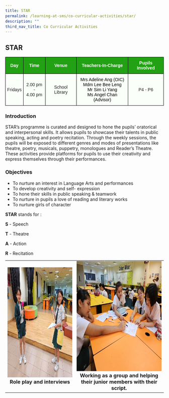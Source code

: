 ```yaml
---
title: STAR
permalink: /learning-at-sms/co-curricular-activities/star/
description: ""
third_nav_title: Co Curricular Activities
---
```

## STAR
<style type="text/css">
.tg  {border-collapse:collapse;border-spacing:0;}
.tg td{border-color:black;border-style:solid;border-width:1px;font-family:Arial, sans-serif;font-size:14px;
  overflow:hidden;padding:10px 5px;word-break:normal;}
.tg th{border-color:black;border-style:solid;border-width:1px;font-family:Arial, sans-serif;font-size:14px;
  font-weight:normal;overflow:hidden;padding:10px 5px;word-break:normal;}
.tg .tg-pk3b{background-color:#FBFFFA;color:#222;text-align:center;vertical-align:top}
.tg .tg-xn89{background-color:#22A114;color:#FBFFFA;font-weight:bold;text-align:center;vertical-align:middle}
.tg .tg-s6uv{background-color:#FBFFFA;color:#222;text-align:center;vertical-align:middle}
</style>
<table class="tg">
<thead>
  <tr>
    <th class="tg-xn89"><span style="color:#FBFFFA;background-color:#22A114">Day</span></th>
    <th class="tg-xn89"><span style="color:#FBFFFA;background-color:#22A114">Time</span></th>
    <th class="tg-xn89"><span style="color:#FBFFFA;background-color:#22A114">Venue</span></th>
    <th class="tg-xn89"><span style="color:#FBFFFA;background-color:#22A114">Teachers-In-Charge</span></th>
    <th class="tg-xn89"><span style="color:#FBFFFA;background-color:#22A114">Pupils Involved</span></th>
  </tr>
</thead>
<tbody>
  <tr>
    <td class="tg-s6uv"><span style="color:#222;background-color:#FBFFFA">Fridays</span></td>
    <td class="tg-s6uv"><span style="color:#222;background-color:#FBFFFA">2.00 pm -</span><br><span style="color:#222;background-color:#FBFFFA">4.00 pm</span></td>
    <td class="tg-s6uv"><span style="color:#222;background-color:#FBFFFA">School Library</span></td>
    <td class="tg-pk3b"><span style="font-weight:400;color:#000">Mrs Adeline Ang (OIC)</span><br><span style="font-weight:400;color:#000">Mdm Lee Bee Leng</span><br><span style="font-weight:400;color:#000">Mr Sim Li Yang</span><br><span style="font-weight:400;color:#000">Ms Angel Chan (Advisor)</span><br></td>
    <td class="tg-s6uv"><span style="color:#222;background-color:#FBFFFA">P4 - P6</span></td>
  </tr>
</tbody>
</table>

### Introduction

STAR’s programme is curated and designed to hone the pupils’ oratorical and interpersonal skills. It allows pupils to showcase their talents in public speaking, acting and poetry recitation. Through the weekly sessions, the pupils will be exposed to different genres and modes of presentations like theatre, poetry, musicals, puppetry, monologues and Reader’s Theatre. These activities provide platforms for pupils to use their creativity and express themselves through their performances.

### Objectives


*   To nurture an interest in Language Arts and performances
*   To develop creativity and self- expression
*   To hone their skills in public speaking &amp; teamwork
*   To nurture in pupils a love of reading and literary works
*   To nurture girls of character

**STAR** stands for : 

**S** - Speech

**T** - Theatre

**A** - Action

**R** - Recitation



<table>
	<tbody><tr><td><center><font size="3"><img src="/images/CCAs/STAR/star01.jpg" alt="bacalah adikku 2022" style="width:520px;height:350px;"><b>Role play and interviews</b></font></center></td>
		<td><center><font size="3"><img src="/images/CCAs/STAR/star02.jpg" alt="bacalah adikku 2022" style="width:520px;height:350px;"><b>Working as a group and helping their junior members with their script.</b></font></center></td>
</tr>
</tbody></table>